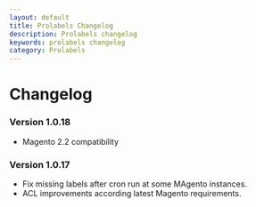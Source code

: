```yaml
---
layout: default
title: Prolabels Changelog
description: Prolabels changelog
keywords: prolabels changelog
category: Prolabels
---
```


# Changelog

### Version 1.0.18

 -  Magento 2.2 compatibility

### Version 1.0.17

 -  Fix missing labels after cron run at some MAgento instances.
 -  ACL improvements according latest Magento requirements.
